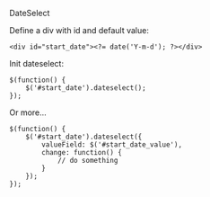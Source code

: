 
DateSelect

Define a div with id and default value:

    <div id="start_date"><?= date('Y-m-d'); ?></div>

Init dateselect:

    $(function() {
        $('#start_date').dateselect();
    });

Or more...

    $(function() {
        $('#start_date').dateselect({
            valueField: $('#start_date_value'),
            change: function() {
                // do something
            }
        });
    });

